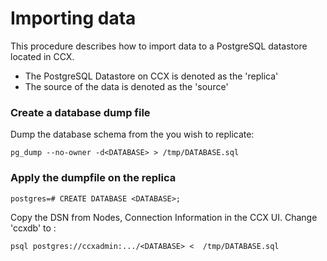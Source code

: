 # Importing data

This procedure describes how to import data to a PostgreSQL datastore located in CCX.
- The PostgreSQL Datastore on CCX is denoted as the 'replica'
- The source of the data is denoted as the 'source'

### Create a database dump file

Dump the database schema from the  <DATABASE> you wish to replicate:

```
pg_dump --no-owner -d<DATABASE> > /tmp/DATABASE.sql
```

### Apply the dumpfile on the replica
```
postgres=# CREATE DATABASE <DATABASE>;
```

Copy the DSN from Nodes, Connection Information in the CCX UI.
Change 'ccxdb' to  <DATABASE>:
```
psql postgres://ccxadmin:.../<DATABASE> <  /tmp/DATABASE.sql
```






